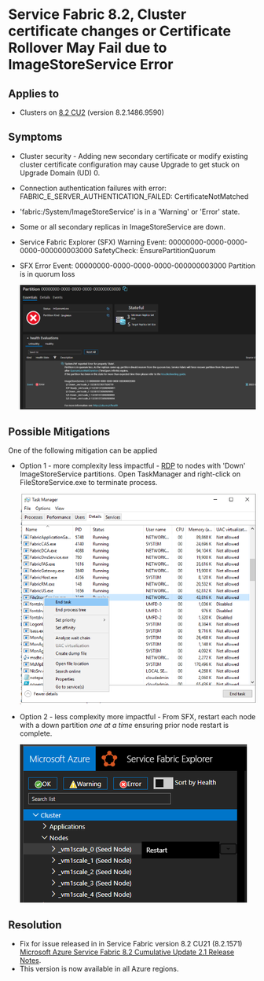 # Service Fabric 8.2, Cluster certificate changes or Certificate Rollover May Fail due to ImageStoreService Error

## Applies to 
- Clusters on [8.2 CU2](https://github.com/microsoft/service-fabric/blob/master/release_notes/Service_Fabric_ReleaseNotes_82CU2.md) (version 8.2.1486.9590)

## Symptoms

- Cluster security - Adding new secondary certificate or modify existing cluster certificate configuration may cause Upgrade to get stuck on Upgrade Domain (UD) 0.
- Connection authentication failures with error: FABRIC_E_SERVER_AUTHENTICATION_FAILED: CertificateNotMatched
- 'fabric:/System/ImageStoreService' is in a 'Warning' or 'Error' state.
- Some or all secondary replicas in ImageStoreService are down.
- Service Fabric Explorer (SFX) Warning Event: 00000000-0000-0000-0000-000000003000 SafetyCheck: EnsurePartitionQuorum
- SFX Error Event: 00000000-0000-0000-0000-000000003000 Partition is in quorum loss  

  ![](../media/sfx-imagestore-quorum-loss.png)

## Possible Mitigations

One of the following mitigation can be applied

- Option 1 - more complexity less impactful - [RDP](https://docs.microsoft.com/azure/service-fabric/service-fabric-cluster-remote-connect-to-azure-cluster-node) to nodes with 'Down' ImageStoreService partitions. Open TaskManager and right-click on FileStoreService.exe to terminate process.  

    ![](../media/task-manager-filestoreservice-terminate.png)
- Option 2 - less complexity more impactful - From SFX, restart each node with a down partition *one at a time* ensuring prior node restart is complete.  

    ![](../media/sfx-node-restart.png)


## Resolution

- Fix for issue released in in Service Fabric version 8.2 CU21 (8.2.1571) [Microsoft Azure Service Fabric 8.2 Cumulative Update 2.1 Release Notes](https://github.com/microsoft/service-fabric/blob/master/release_notes/Service_Fabric_ReleaseNotes_82CU21.md).
- This version is now available in all Azure regions.
